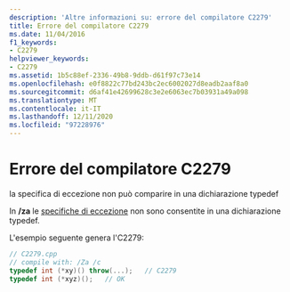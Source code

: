 ```yaml
---
description: 'Altre informazioni su: errore del compilatore C2279'
title: Errore del compilatore C2279
ms.date: 11/04/2016
f1_keywords:
- C2279
helpviewer_keywords:
- C2279
ms.assetid: 1b5c88ef-2336-49b8-9ddb-d61f97c73e14
ms.openlocfilehash: e0f8822c77bd243bc2ec6002027d8eadb2aaf8a0
ms.sourcegitcommit: d6af41e42699628c3e2e6063ec7b03931a49a098
ms.translationtype: MT
ms.contentlocale: it-IT
ms.lasthandoff: 12/11/2020
ms.locfileid: "97228976"
---
```

# <a name="compiler-error-c2279"></a>Errore del compilatore C2279

la specifica di eccezione non può comparire in una dichiarazione typedef

In **/za** le [specifiche di eccezione](../../cpp/exception-specifications-throw-cpp.md) non sono consentite in una dichiarazione typedef.

L'esempio seguente genera l'C2279:

```cpp
// C2279.cpp
// compile with: /Za /c
typedef int (*xy)() throw(...);   // C2279
typedef int (*xyz)();   // OK
```
